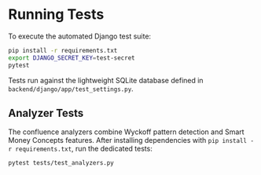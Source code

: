 # Running Tests

To execute the automated Django test suite:

```bash
pip install -r requirements.txt
export DJANGO_SECRET_KEY=test-secret
pytest
```

Tests run against the lightweight SQLite database defined in `backend/django/app/test_settings.py`.

## Analyzer Tests

The confluence analyzers combine Wyckoff pattern detection and Smart Money Concepts features. After installing dependencies with `pip install -r requirements.txt`, run the dedicated tests:

```bash
pytest tests/test_analyzers.py
```
